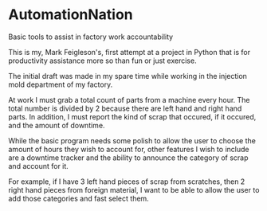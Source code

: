# AutomationNation
Basic tools to assist in factory work accountability

This is my, Mark Feigleson's, first attempt at a project in Python that is for productivity assistance more so than fun or just exercise.

The initial draft was made in my spare time while working in the injection mold department of my factory.

At work I must grab a total count of parts from a machine every hour. The total number is divided by 2 because there are left hand and right hand parts.
In addition, I must report the kind of scrap that occured, if it occured, and the amount of downtime.

While the basic program needs some polish to allow the user to choose the amount of hours they wish to account for, other features I wish to include are a downtime tracker and the ability to announce the category of scrap and account for it.

For example, if I have 3 left hand pieces of scrap from scratches, then 2 right hand pieces from foreign material, I want to be able to allow the user to add those categories and fast select them.
